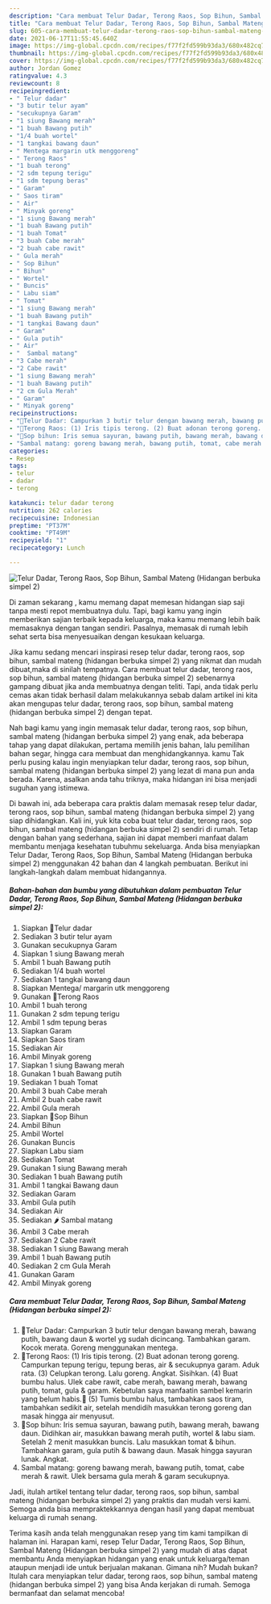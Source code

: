 ```yaml
---
description: "Cara membuat Telur Dadar, Terong Raos, Sop Bihun, Sambal Mateng (Hidangan berbuka simpel 2) yang nikmat dan Mudah Dibuat"
title: "Cara membuat Telur Dadar, Terong Raos, Sop Bihun, Sambal Mateng (Hidangan berbuka simpel 2) yang nikmat dan Mudah Dibuat"
slug: 605-cara-membuat-telur-dadar-terong-raos-sop-bihun-sambal-mateng-hidangan-berbuka-simpel-2-yang-nikmat-dan-mudah-dibuat
date: 2021-06-17T11:55:45.640Z
image: https://img-global.cpcdn.com/recipes/f77f2fd599b93da3/680x482cq70/telur-dadar-terong-raos-sop-bihun-sambal-mateng-hidangan-berbuka-simpel-2-foto-resep-utama.jpg
thumbnail: https://img-global.cpcdn.com/recipes/f77f2fd599b93da3/680x482cq70/telur-dadar-terong-raos-sop-bihun-sambal-mateng-hidangan-berbuka-simpel-2-foto-resep-utama.jpg
cover: https://img-global.cpcdn.com/recipes/f77f2fd599b93da3/680x482cq70/telur-dadar-terong-raos-sop-bihun-sambal-mateng-hidangan-berbuka-simpel-2-foto-resep-utama.jpg
author: Jordan Gomez
ratingvalue: 4.3
reviewcount: 8
recipeingredient:
- " Telur dadar"
- "3 butir telur ayam"
- "secukupnya Garam"
- "1 siung Bawang merah"
- "1 buah Bawang putih"
- "1/4 buah wortel"
- "1 tangkai bawang daun"
- " Mentega margarin utk menggoreng"
- " Terong Raos"
- "1 buah terong"
- "2 sdm tepung terigu"
- "1 sdm tepung beras"
- " Garam"
- " Saos tiram"
- " Air"
- " Minyak goreng"
- "1 siung Bawang merah"
- "1 buah Bawang putih"
- "1 buah Tomat"
- "3 buah Cabe merah"
- "2 buah cabe rawit"
- " Gula merah"
- " Sop Bihun"
- " Bihun"
- " Wortel"
- " Buncis"
- " Labu siam"
- " Tomat"
- "1 siung Bawang merah"
- "1 buah Bawang putih"
- "1 tangkai Bawang daun"
- " Garam"
- " Gula putih"
- " Air"
- "  Sambal matang"
- "3 Cabe merah"
- "2 Cabe rawit"
- "1 siung Bawang merah"
- "1 buah Bawang putih"
- "2 cm Gula Merah"
- " Garam"
- " Minyak goreng"
recipeinstructions:
- "🍳Telur Dadar: Campurkan 3 butir telur dengan bawang merah, bawang putih, bawang daun &amp; wortel yg sudah dicincang. Tambahkan garam. Kocok merata. Goreng menggunakan mentega."
- "🍆Terong Raos: (1) Iris tipis terong. (2) Buat adonan terong goreng. Campurkan tepung terigu, tepung beras, air &amp; secukupnya garam. Aduk rata. (3) Celupkan terong. Lalu goreng. Angkat. Sisihkan. (4) Buat bumbu halus. Ulek cabe rawit, cabe merah, bawang merah, bawang putih, tomat, gula &amp; garam. Kebetulan saya manfaatin sambel kemarin yang belum habis.😬 (5) Tumis bumbu halus, tambahkan saos tiram, tambahkan sedikit air, setelah mendidih masukkan terong goreng dan masak hingga air menyusut."
- "🍲Sop bihun: Iris semua sayuran, bawang putih, bawang merah, bawang daun. Didihkan air, masukkan bawang merah putih, wortel &amp; labu siam. Setelah 2 menit masukkan buncis. Lalu masukkan tomat &amp; bihun. Tambahkan garam, gula putih &amp; bawang daun. Masak hingga sayuran lunak. Angkat."
- "Sambal matang: goreng bawang merah, bawang putih, tomat, cabe merah &amp; rawit. Ulek bersama gula merah &amp; garam secukupnya."
categories:
- Resep
tags:
- telur
- dadar
- terong

katakunci: telur dadar terong 
nutrition: 262 calories
recipecuisine: Indonesian
preptime: "PT37M"
cooktime: "PT49M"
recipeyield: "1"
recipecategory: Lunch

---
```



![Telur Dadar, Terong Raos, Sop Bihun, Sambal Mateng (Hidangan berbuka simpel 2)](https://img-global.cpcdn.com/recipes/f77f2fd599b93da3/680x482cq70/telur-dadar-terong-raos-sop-bihun-sambal-mateng-hidangan-berbuka-simpel-2-foto-resep-utama.jpg)

Di zaman  sekarang , kamu memang dapat memesan hidangan siap saji tanpa mesti repot membuatnya dulu. Tapi, bagi kamu yang ingin memberikan sajian terbaik kepada keluarga, maka kamu memang lebih baik memasaknya dengan tangan sendiri. Pasalnya, memasak di rumah lebih sehat serta bisa menyesuaikan dengan kesukaan keluarga.

Jika kamu sedang mencari inspirasi resep telur dadar, terong raos, sop bihun, sambal mateng (hidangan berbuka simpel 2) yang nikmat dan mudah dibuat,maka di sinilah tempatnya. Cara membuat telur dadar, terong raos, sop bihun, sambal mateng (hidangan berbuka simpel 2)  sebenarnya gampang dibuat jika anda membuatnya dengan teliti. Tapi, anda tidak perlu cemas akan tidak berhasil dalam melakukannya 
sebab dalam artikel ini kita akan mengupas telur dadar, terong raos, sop bihun, sambal mateng (hidangan berbuka simpel 2) dengan tepat.  



Nah bagi kamu yang ingin memasak telur dadar, terong raos, sop bihun, sambal mateng (hidangan berbuka simpel 2) yang enak, ada beberapa tahap yang dapat dilakukan, pertama memilih jenis bahan, lalu pemilihan bahan segar, hingga cara membuat dan menghidangkannya. kamu Tak perlu pusing kalau ingin menyiapkan telur dadar, terong raos, sop bihun, sambal mateng (hidangan berbuka simpel 2) yang lezat di mana pun anda berada. Karena, asalkan anda  tahu triknya, maka hidangan ini bisa menjadi suguhan yang istimewa.

Di bawah ini, ada beberapa cara praktis  dalam memasak resep telur dadar, terong raos, sop bihun, sambal mateng (hidangan berbuka simpel 2) yang siap dihidangkan. Kali ini, yuk kita coba buat telur dadar, terong raos, sop bihun, sambal mateng (hidangan berbuka simpel 2) sendiri di rumah. Tetap dengan bahan yang sederhana, sajian ini dapat memberi manfaat dalam membantu menjaga kesehatan tubuhmu sekeluarga. Anda bisa menyiapkan Telur Dadar, Terong Raos, Sop Bihun, Sambal Mateng (Hidangan berbuka simpel 2) menggunakan 42 bahan dan 4 langkah pembuatan. Berikut ini langkah-langkah dalam membuat hidangannya.

<!--inarticleads1-->

##### Bahan-bahan dan bumbu yang dibutuhkan dalam pembuatan Telur Dadar, Terong Raos, Sop Bihun, Sambal Mateng (Hidangan berbuka simpel 2):

1. Siapkan  🐣Telur dadar
1. Sediakan 3 butir telur ayam
1. Gunakan secukupnya Garam
1. Siapkan 1 siung Bawang merah
1. Ambil 1 buah Bawang putih
1. Sediakan 1/4 buah wortel
1. Sediakan 1 tangkai bawang daun
1. Siapkan  Mentega/ margarin utk menggoreng
1. Gunakan  🍆Terong Raos
1. Ambil 1 buah terong
1. Gunakan 2 sdm tepung terigu
1. Ambil 1 sdm tepung beras
1. Siapkan  Garam
1. Siapkan  Saos tiram
1. Sediakan  Air
1. Ambil  Minyak goreng
1. Siapkan 1 siung Bawang merah
1. Gunakan 1 buah Bawang putih
1. Sediakan 1 buah Tomat
1. Ambil 3 buah Cabe merah
1. Ambil 2 buah cabe rawit
1. Ambil  Gula merah
1. Siapkan  🍲Sop Bihun
1. Ambil  Bihun
1. Ambil  Wortel
1. Gunakan  Buncis
1. Siapkan  Labu siam
1. Sediakan  Tomat
1. Gunakan 1 siung Bawang merah
1. Sediakan 1 buah Bawang putih
1. Ambil 1 tangkai Bawang daun
1. Sediakan  Garam
1. Ambil  Gula putih
1. Sediakan  Air
1. Sediakan  🌶️ Sambal matang
1. Ambil 3 Cabe merah
1. Sediakan 2 Cabe rawit
1. Sediakan 1 siung Bawang merah
1. Ambil 1 buah Bawang putih
1. Sediakan 2 cm Gula Merah
1. Gunakan  Garam
1. Ambil  Minyak goreng




<!--inarticleads2-->

##### Cara membuat Telur Dadar, Terong Raos, Sop Bihun, Sambal Mateng (Hidangan berbuka simpel 2):

1. 🍳Telur Dadar: Campurkan 3 butir telur dengan bawang merah, bawang putih, bawang daun &amp; wortel yg sudah dicincang. Tambahkan garam. Kocok merata. Goreng menggunakan mentega.
1. 🍆Terong Raos: (1) Iris tipis terong. (2) Buat adonan terong goreng. Campurkan tepung terigu, tepung beras, air &amp; secukupnya garam. Aduk rata. (3) Celupkan terong. Lalu goreng. Angkat. Sisihkan. (4) Buat bumbu halus. Ulek cabe rawit, cabe merah, bawang merah, bawang putih, tomat, gula &amp; garam. Kebetulan saya manfaatin sambel kemarin yang belum habis.😬 (5) Tumis bumbu halus, tambahkan saos tiram, tambahkan sedikit air, setelah mendidih masukkan terong goreng dan masak hingga air menyusut.
1. 🍲Sop bihun: Iris semua sayuran, bawang putih, bawang merah, bawang daun. Didihkan air, masukkan bawang merah putih, wortel &amp; labu siam. Setelah 2 menit masukkan buncis. Lalu masukkan tomat &amp; bihun. Tambahkan garam, gula putih &amp; bawang daun. Masak hingga sayuran lunak. Angkat.
1. Sambal matang: goreng bawang merah, bawang putih, tomat, cabe merah &amp; rawit. Ulek bersama gula merah &amp; garam secukupnya.




Jadi, itulah artikel tentang  telur dadar, terong raos, sop bihun, sambal mateng (hidangan berbuka simpel 2)  yang praktis dan mudah versi kami. Semoga anda bisa mempraktekkannya dengan hasil yang dapat membuat keluarga di rumah senang. 

Terima kasih anda telah menggunakan resep yang tim kami tampilkan di halaman ini. Harapan kami, resep  Telur Dadar, Terong Raos, Sop Bihun, Sambal Mateng (Hidangan berbuka simpel 2) yang mudah di atas dapat membantu Anda menyiapkan hidangan yang enak untuk keluarga/teman ataupun menjadi ide untuk berjualan makanan. Gimana nih? Mudah bukan? Itulah cara menyiapkan telur dadar, terong raos, sop bihun, sambal mateng (hidangan berbuka simpel 2) yang bisa Anda kerjakan di rumah. Semoga bermanfaat dan selamat mencoba!


